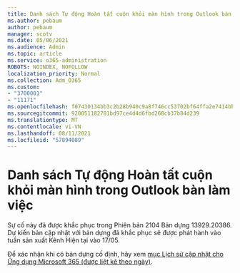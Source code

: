 ```yaml
---
title: Danh sách Tự động Hoàn tất cuộn khỏi màn hình trong Outlook bàn làm việc
ms.author: pebaum
author: pebaum
manager: scotv
ms.date: 05/06/2021
ms.audience: Admin
ms.topic: article
ms.service: o365-administration
ROBOTS: NOINDEX, NOFOLLOW
localization_priority: Normal
ms.collection: Adm_O365
ms.custom:
- "3700001"
- "11171"
ms.openlocfilehash: f07430134bb3c2b28b940c9a8f746cc53702bf64ffa2e7414bb74861239b914f
ms.sourcegitcommit: 920051182781bd97ce4d4d6fbd268cb37b84d239
ms.translationtype: MT
ms.contentlocale: vi-VN
ms.lasthandoff: 08/11/2021
ms.locfileid: "57894089"
---
```

# <a name="autocomplete-list-scrolls-off-the-screen-in-outlook-desktop"></a>Danh sách Tự động Hoàn tất cuộn khỏi màn hình trong Outlook bàn làm việc

Sự cố này đã được khắc phục trong Phiên bản 2104 Bản dựng 13929.20386. Dự kiến bản cập nhật với bản dựng đã khắc phục sẽ được phát hành vào tuần sản xuất Kênh Hiện tại vào 17/05. 

Để xác nhận khi có bản dựng cố định, hãy xem [mục Lịch sử cập nhật cho Ứng dụng Microsoft 365 (được liệt kê theo ngày)](https://docs.microsoft.com/officeupdates/update-history-microsoft365-apps-by-date).
